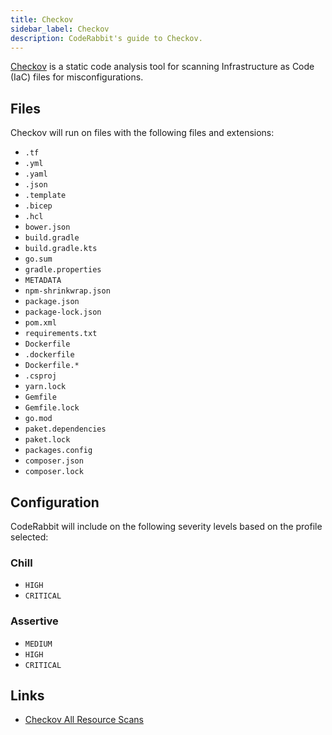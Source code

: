 ```yaml
---
title: Checkov
sidebar_label: Checkov
description: CodeRabbit's guide to Checkov.
---
```


[Checkov](https://www.checkov.io/) is a static code analysis tool for scanning Infrastructure as Code (IaC) files for misconfigurations.

## Files

Checkov will run on files with the following files and extensions:

- `.tf`
- `.yml`
- `.yaml`
- `.json`
- `.template`
- `.bicep`
- `.hcl`
- `bower.json`
- `build.gradle`
- `build.gradle.kts`
- `go.sum`
- `gradle.properties`
- `METADATA`
- `npm-shrinkwrap.json`
- `package.json`
- `package-lock.json`
- `pom.xml`
- `requirements.txt`
- `Dockerfile`
- `.dockerfile`
- `Dockerfile.*`
- `.csproj`
- `yarn.lock`
- `Gemfile`
- `Gemfile.lock`
- `go.mod`
- `paket.dependencies`
- `paket.lock`
- `packages.config`
- `composer.json`
- `composer.lock`

## Configuration

CodeRabbit will include on the following severity levels based on the profile selected:

### Chill

- `HIGH`
- `CRITICAL`

### Assertive

- `MEDIUM`
- `HIGH`
- `CRITICAL`

## Links

- [Checkov All Resource Scans](https://www.checkov.io/5.Policy%20Index/all.html)
